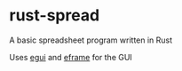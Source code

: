 # rust-spread
A basic spreadsheet program written in Rust

Uses [egui](https://lib.rs/crates/egui) and [eframe](https://docs.rs/eframe/latest/eframe/) for the GUI
